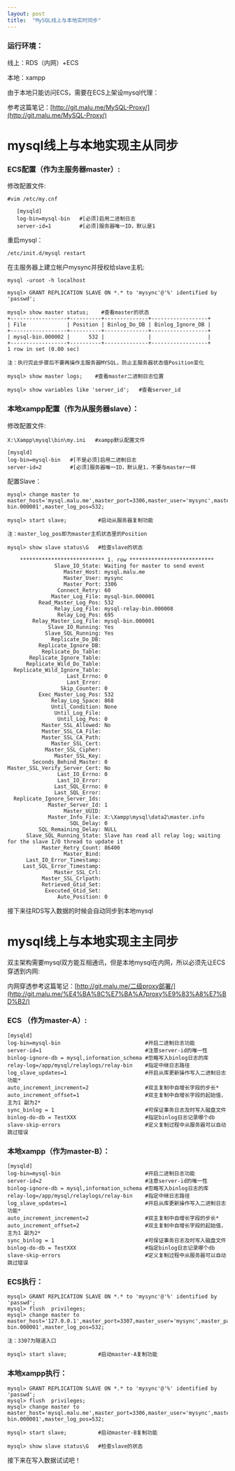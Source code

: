 ```yaml
---
layout: post
title:  "MySQL线上与本地实时同步"
---
```


### 运行环境：

线上：RDS（内网）+ECS  

本地：xampp

由于本地只能访问ECS，需要在ECS上架设mysql代理：

参考这篇笔记：[http://git.malu.me/MySQL-Proxy/](http://git.malu.me/MySQL-Proxy/)

# mysql线上与本地实现主从同步

### ECS配置（作为主服务器master）:

修改配置文件:

	#vim /etc/my.cnf
    
       [mysqld]
       log-bin=mysql-bin   #[必须]启用二进制日志
       server-id=1         #[必须]服务器唯一ID，默认是1

重启mysql：

	/etc/init.d/mysql restart

在主服务器上建立帐户mysync并授权给slave主机:

	mysql -uroot -h localhost

	mysql> GRANT REPLICATION SLAVE ON *.* to 'mysync'@'%' identified by 'passwd';

	mysql> show master status;    #查看master的状态
	+------------------+----------+--------------+------------------+
	| File             | Position | Binlog_Do_DB | Binlog_Ignore_DB |
	+------------------+----------+--------------+------------------+
	| mysql-bin.000002 |      532 |              |                  |
	+------------------+----------+--------------+------------------+
	1 row in set (0.00 sec)

	注：执行完此步骤后不要再操作主服务器MYSQL，防止主服务器状态值Position变化

	mysql> show master logs;    #查看master二进制日志位置

    mysql> show variables like 'server_id';   #查看server_id

### 本地xampp配置（作为从服务器slave）：

修改配置文件:

	X:\Xampp\mysql\bin\my.ini   #xampp默认配置文件

    [mysqld]
    log-bin=mysql-bin   #[不是必须]启用二进制日志
    server-id=2         #[必须]服务器唯一ID，默认是1，不要与master一样

配置Slave：

	mysql> change master to  master_host='mysql.malu.me',master_port=3306,master_user='mysync',master_password='passwd',master_log_file='mysql-bin.000001',master_log_pos=532;
	
	mysql> start slave;          #启动从服务器复制功能

	注：master_log_pos即为master主机状态里的Position

	mysql> show slave status\G   #检查slave的状态

		*************************** 1. row ***************************
	               Slave_IO_State: Waiting for master to send event
	                  Master_Host: mysql.malu.me
	                  Master_User: mysync
	                  Master_Port: 3306
	                Connect_Retry: 60
	              Master_Log_File: mysql-bin.000001
	          Read_Master_Log_Pos: 532
	               Relay_Log_File: mysql-relay-bin.000008
	                Relay_Log_Pos: 695
	        Relay_Master_Log_File: mysql-bin.000001
	             Slave_IO_Running: Yes
	            Slave_SQL_Running: Yes
	              Replicate_Do_DB:
	          Replicate_Ignore_DB:
	           Replicate_Do_Table:
	       Replicate_Ignore_Table:
	      Replicate_Wild_Do_Table:
	  Replicate_Wild_Ignore_Table:
	                   Last_Errno: 0
	                   Last_Error:
	                 Skip_Counter: 0
	          Exec_Master_Log_Pos: 532
	              Relay_Log_Space: 868
	              Until_Condition: None
	               Until_Log_File:
	                Until_Log_Pos: 0
	           Master_SSL_Allowed: No
	           Master_SSL_CA_File:
	           Master_SSL_CA_Path:
	              Master_SSL_Cert:
	            Master_SSL_Cipher:
	               Master_SSL_Key:
	        Seconds_Behind_Master: 0
	Master_SSL_Verify_Server_Cert: No
	                Last_IO_Errno: 0
	                Last_IO_Error:
	               Last_SQL_Errno: 0
	               Last_SQL_Error:
	  Replicate_Ignore_Server_Ids:
	             Master_Server_Id: 1
	                  Master_UUID:
	             Master_Info_File: X:\Xampp\mysql\data2\master.info
	                    SQL_Delay: 0
	          SQL_Remaining_Delay: NULL
	      Slave_SQL_Running_State: Slave has read all relay log; waiting for the slave I/O thread to update it
	           Master_Retry_Count: 86400
	                  Master_Bind:
	      Last_IO_Error_Timestamp:
	     Last_SQL_Error_Timestamp:
	               Master_SSL_Crl:
	           Master_SSL_Crlpath:
	           Retrieved_Gtid_Set:
	            Executed_Gtid_Set:
	                Auto_Position: 0

接下来往RDS写入数据的时候会自动同步到本地mysql


# mysql线上与本地实现主主同步

双主架构需要mysql双方能互相通讯，但是本地mysql在内网，所以必须先让ECS穿透到内网:

内网穿透参考这篇笔记：[http://git.malu.me/二级proxy部署/](http://git.malu.me/%E4%BA%8C%E7%BA%A7proxy%E9%83%A8%E7%BD%B2/)

### ECS （作为master-A）:

	[mysqld]
	log-bin=mysql-bin                           #开启二进制日志功能
	server-id=1                                 #注意server-id的唯一性
	binlog-ignore-db = mysql,information_schema #忽略写入binlog日志的库
	relay-log=/app/mysql/relaylogs/relay-bin    #指定中继日志路径
	log_slave_updates=1                         #开启从库更新操作写入二进制日志功能*
	auto_increment_increment=2                  #双主复制中自增长字段的步长*
	auto_increment_offset=1                     #双主复制中自增长字段的起始值，主为1 副为2*
	sync_binlog = 1                             #可保证事务日志及时写入磁盘文件
	binlog-do-db = TestXXX                      #指定binlog日志记录哪个db
	slave-skip-errors                           #定义复制过程中从服务器可以自动跳过错误


### 本地xampp（作为master-B）：

	[mysqld]
	log-bin=mysql-bin                           #开启二进制日志功能
	server-id=2                                 #注意server-id的唯一性
	binlog-ignore-db = mysql,information_schema #忽略写入binlog日志的库
	relay-log=/app/mysql/relaylogs/relay-bin    #指定中继日志路径
	log_slave_updates=1                         #开启从库更新操作写入二进制日志功能*
	auto_increment_increment=2                  #双主复制中自增长字段的步长*
	auto_increment_offset=2                     #双主复制中自增长字段的起始值，主为1 副为2*
	sync_binlog = 1                             #可保证事务日志及时写入磁盘文件
	binlog-do-db = TestXXX                      #指定binlog日志记录哪个db
	slave-skip-errors                           #定义复制过程中从服务器可以自动跳过错误


### ECS执行：

	mysql> GRANT REPLICATION SLAVE ON *.* to 'mysync'@'%' identified by 'passwd';
	mysql> flush  privileges;
	mysql> change master to  master_host='127.0.0.1',master_port=3307,master_user='mysync',master_password='passwd',master_log_file='mysql-bin.000001',master_log_pos=532;
	
	注：3307为隧道入口

	mysql> start slave;          #启动master-A复制功能

### 本地xampp执行：

	mysql> GRANT REPLICATION SLAVE ON *.* to 'mysync'@'%' identified by 'passwd';
	mysql> flush  privileges;
	mysql> change master to  master_host='mysql.malu.me',master_port=3306,master_user='mysync',master_password='passwd',master_log_file='mysql-bin.000001',master_log_pos=532;
	
	mysql> start slave;          #启动master-B复制功能

	mysql> show slave status\G   #检查slave的状态

接下来在写入数据试试吧！